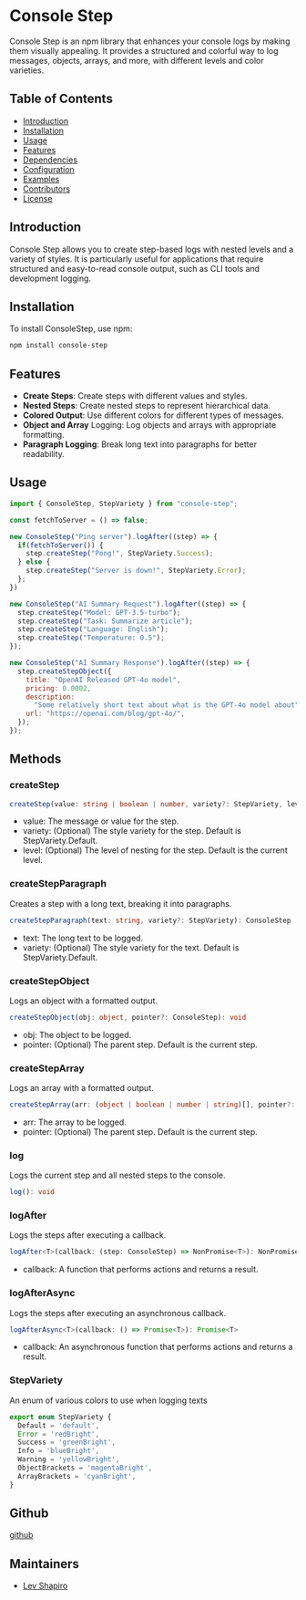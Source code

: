 # Console Step

Console Step is an npm library that enhances your console logs by making them visually appealing. It provides a structured and colorful way to log messages, objects, arrays, and more, with different levels and color varieties.

## Table of Contents

- [Introduction](#introduction)
- [Installation](#installation)
- [Usage](#usage)
- [Features](#features)
- [Dependencies](#dependencies)
- [Configuration](#configuration)
- [Examples](#examples)
- [Contributors](#contributors)
- [License](#license)

## Introduction

Console Step allows you to create step-based logs with nested levels and a variety of styles. It is particularly useful for applications that require structured and easy-to-read console output, such as CLI tools and development logging.

## Installation

To install ConsoleStep, use npm:

```bash
npm install console-step
```

## Features

- **Create Steps**: Create steps with different values and styles.
- **Nested Steps**: Create nested steps to represent hierarchical data.
- **Colored Output**: Use different colors for different types of messages.
- **Object and Array** Logging: Log objects and arrays with appropriate formatting.
- **Paragraph Logging**: Break long text into paragraphs for better readability.

## Usage

```javascript
import { ConsoleStep, StepVariety } from "console-step";

const fetchToServer = () => false;

new ConsoleStep("Ping server").logAfter((step) => {
  if(fetchToServer()) {
    step.createStep("Pong!", StepVariety.Success);
  } else {
    step.createStep("Server is down!", StepVariety.Error);
  };  
})

new ConsoleStep("AI Summary Request").logAfter((step) => {
  step.createStep("Model: GPT-3.5-turbo");
  step.createStep("Task: Summarize article");
  step.createStep("Language: English");
  step.createStep("Temperature: 0.5");
});

new ConsoleStep("AI Summary Response").logAfter((step) => {
  step.createStepObject({
    title: "OpenAI Released GPT-4o model",
    pricing: 0.0002,
    description:
      "Some relatively short text about what is the GPT-4o model about",
    url: "https://openai.com/blog/gpt-4o/",
  });
});
```

## Methods

### createStep

```typescript
createStep(value: string | boolean | number, variety?: StepVariety, level?: number): ConsoleStep
```
- value: The message or value for the step.
- variety: (Optional) The style variety for the step. Default is StepVariety.Default.
- level: (Optional) The level of nesting for the step. Default is the current level.

### createStepParagraph
Creates a step with a long text, breaking it into paragraphs.

```typescript
createStepParagraph(text: string, variety?: StepVariety): ConsoleStep
```
- text: The long text to be logged.
- variety: (Optional) The style variety for the text. Default is StepVariety.Default.

### createStepObject
Logs an object with a formatted output.

```typescript
createStepObject(obj: object, pointer?: ConsoleStep): void
```
- obj: The object to be logged.
- pointer: (Optional) The parent step. Default is the current step.

### createStepArray
Logs an array with a formatted output.

```typescript
createStepArray(arr: (object | boolean | number | string)[], pointer?: ConsoleStep): void
```
- arr: The array to be logged.
- pointer: (Optional) The parent step. Default is the current step.

### log
Logs the current step and all nested steps to the console.

```typescript
log(): void
```

### logAfter
Logs the steps after executing a callback.

```typescript
logAfter<T>(callback: (step: ConsoleStep) => NonPromise<T>): NonPromise<T>
```
- callback: A function that performs actions and returns a result.

### logAfterAsync
Logs the steps after executing an asynchronous callback.

```typescript
logAfterAsync<T>(callback: () => Promise<T>): Promise<T>
```
- callback: An asynchronous function that performs actions and returns a result.

### StepVariety
An enum of various colors to use when logging texts
```typescript
export enum StepVariety {
  Default = 'default',
  Error = 'redBright',
  Success = 'greenBright',
  Info = 'blueBright',
  Warning = 'yellowBright',
  ObjectBrackets = 'magentaBright',
  ArrayBrackets = 'cyanBright',
}
```

## Github
[github](https://github.com/Lev-Shapiro/console-step)

## Maintainers

- [Lev Shapiro](https://github.com/Lev-Shapiro)